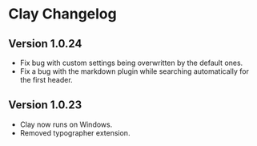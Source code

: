 # Clay Changelog


## Version 1.0.24

- Fix bug with custom settings being overwritten by the default ones.
- Fix a bug with the markdown plugin while searching automatically for the first header.


## Version 1.0.23

- Clay now runs on Windows.
- Removed typographer extension.
